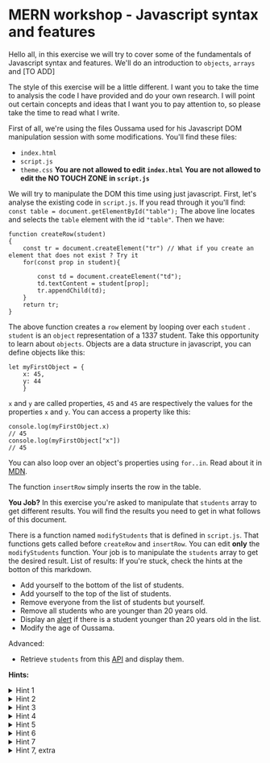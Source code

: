 # MERN workshop - Javascript syntax and features

Hello all, in this exercise we will try to cover some of the fundamentals of Javascript syntax and features. We'll do an introduction to `objects`, `arrays` and [TO ADD]

The style of this exercise will be a little different. I want you to take the time to analysis the code I have provided and do your own research. I will point out certain concepts and ideas that I want you to pay attention to, so please take the time to read what I write.

First of all, we're using the files Oussama used for his Javascript DOM manipulation session with some modifications. You'll find these files:
* `index.html`
* `script.js`
* `theme.css`
**You are not allowed to edit `index.html`**
**You are not allowed to edit the NO TOUCH ZONE in `script.js`**

We will try to manipulate the DOM this time using just javascript.
First, let's analyse the existing code in `script.js`.
If you read through it you'll find:
`const table = document.getElementById("table");`
The above line locates and selects the `table` element with the id `"table"`.
Then we have:
```
function createRow(student)
{
    const tr = document.createElement("tr") // What if you create an element that does not exist ? Try it
    for(const prop in student){

        const td = document.createElement("td");
        td.textContent = student[prop];
        tr.appendChild(td);
    }
    return tr;
}
```
The above function creates a `row` element by looping over each `student` . `student` is an `object` representation of a 1337 student.
Take this opportunity to learn about `objects`. Objects are a data structure in javascript, you can define objects like this:
```
let myFirstObject = {
	x: 45,
	y: 44
	}
```
`x` and `y` are called properties,  `45` and  `45` are respectively the values for the properties `x` and `y`.
You can access a property like this:
```
console.log(myFirstObject.x)
// 45
console.log(myFirstObject["x"])
// 45
```
You can also loop over an object's properties using `for..in`. Read about it in [MDN](https://developer.mozilla.org/en-US/docs/Web/JavaScript/Reference/Statements/for...in).

The function `insertRow` simply inserts the row in the table.

**You Job?**
In this exercise you're asked to manipulate that `students` array to get different results. You will find the results you need to get in what follows of this document.

There is a function named `modifyStudents` that is defined in `script.js`. That functions gets called before `createRow` and `insertRow`. You can edit **only** the `modifyStudents` function.
Your job is to manipulate the `students` array to get the desired result.
List of results:
If you're stuck, check the hints at the botton of this markdown.

 - Add yourself to the bottom of the list of students.
 - Add yourself to the top of the list of students.
 - Remove everyone from the list of students but yourself.
 - Remove all students who are younger than 20 years old.
 - Display an [alert](https://www.w3schools.com/jsref/met_win_alert.asp) if there is a student younger than 20 years old in the list.
 - Modify the age of Oussama.
 
 Advanced:
 
 - Retrieve `students` from this [API](https://mern-1337.herokuapp.com/) and display them.

**Hints:**

<details><summary>Hint 1</summary>
<p>
Google `Array.prototype.push()`
</p>
</details>

<details><summary>Hint 2</summary>
<p>
Did you do task 1 successfully ? You should be able to do this one without unshifting your focus ;)
</p>
</details>

<details><summary>Hint 3</summary>
<p>
Be creative with this one, you're a 1337 student.
</p>
</details>

<details><summary>Hint 4</summary>
<p>
Every heard of filtering ? :D
</p>
</details>

<details><summary>Hint 5</summary>
<p>
*some* students might be younger that 20 years old :) Nothing wrong with it though.
</p>
</details>

<details><summary>Hint 6</summary>
<p>
Oussama is an object.. e7m.. I mean presented as an object ! Modify his properties :D
</p>
</details>

<details><summary>Hint 7</summary>
<p>
Remember what we said about asynchronous functions ? Google [fetch](https://developer.mozilla.org/en-US/docs/Web/API/Fetch_API/Using_Fetch)
</p>
</details>

<details><summary>Hint 7, extra</summary>
<p>
Got to the part where you are fetching the data ? It return a promise, right ? Look into [`then`](https://developer.mozilla.org/en-US/docs/Web/JavaScript/Reference/Global_Objects/Promise/then)
</p>
</details>